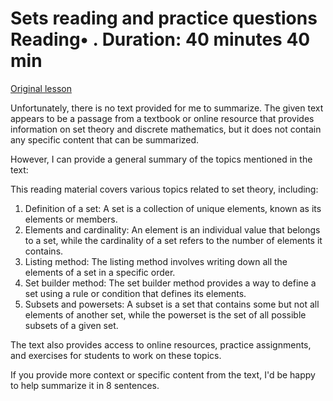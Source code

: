 # Sets reading and practice questions Reading• . Duration: 40 minutes 40 min

[Original lesson](https://www.coursera.org/learn/uol-discrete-mathematics/supplement/aJzdj/sets-reading-and-practice-questions)

Unfortunately, there is no text provided for me to summarize. The given text appears to be a passage from a textbook or online resource that provides information on set theory and discrete mathematics, but it does not contain any specific content that can be summarized.

However, I can provide a general summary of the topics mentioned in the text:

This reading material covers various topics related to set theory, including:

1. Definition of a set: A set is a collection of unique elements, known as its elements or members.
2. Elements and cardinality: An element is an individual value that belongs to a set, while the cardinality of a set refers to the number of elements it contains.
3. Listing method: The listing method involves writing down all the elements of a set in a specific order.
4. Set builder method: The set builder method provides a way to define a set using a rule or condition that defines its elements.
5. Subsets and powersets: A subset is a set that contains some but not all elements of another set, while the powerset is the set of all possible subsets of a given set.

The text also provides access to online resources, practice assignments, and exercises for students to work on these topics.

If you provide more context or specific content from the text, I'd be happy to help summarize it in 8 sentences.

